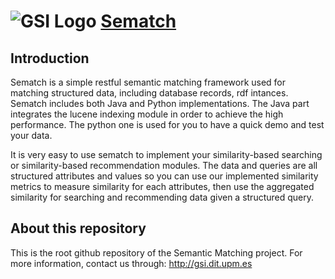 ![GSI Logo](http://gsi.dit.upm.es/templates/jgsi/images/logo.png)
[Sematch](http://gsi.dit.upm.es)
==================================

## Introduction

Sematch is a simple restful semantic matching framework used for matching structured data, including
database records, rdf intances. Sematch includes both Java and Python implementations. The Java part
integrates the lucene indexing module in order to achieve the high performance. The python one is used 
for you to have a quick demo and test your data. 

It is very easy to use sematch to implement your similarity-based searching or similarity-based
recommendation modules. The data and queries are all structured attributes and values so you can use our
implemented similarity metrics to measure similarity for each attributes, then use the aggregated
similarity for searching and recommending data given a structured query. 

About this repository
------------------------------
This is the root github repository of the Semantic Matching project.
For more information, contact us through: http://gsi.dit.upm.es
